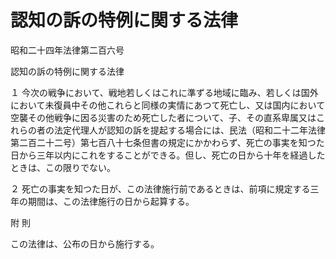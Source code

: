 # 認知の訴の特例に関する法律

昭和二十四年法律第二百六号

認知の訴の特例に関する法律

１ 今次の戦争において、戦地若しくはこれに準ずる地域に臨み、若しくは国外において未復員中その他これらと同様の実情にあつて死亡し、又は国内において空襲その他戦争に因る災害のため死亡した者について、子、その直系卑属又はこれらの者の法定代理人が認知の訴を提起する場合には、民法（昭和二十二年法律第二百二十二号）第七百八十七条但書の規定にかかわらず、死亡の事実を知つた日から三年以内にこれをすることができる。但し、死亡の日から十年を経過したときは、この限りでない。

２ 死亡の事実を知つた日が、この法律施行前であるときは、前項に規定する三年の期間は、この法律施行の日から起算する。

附 則

この法律は、公布の日から施行する。

